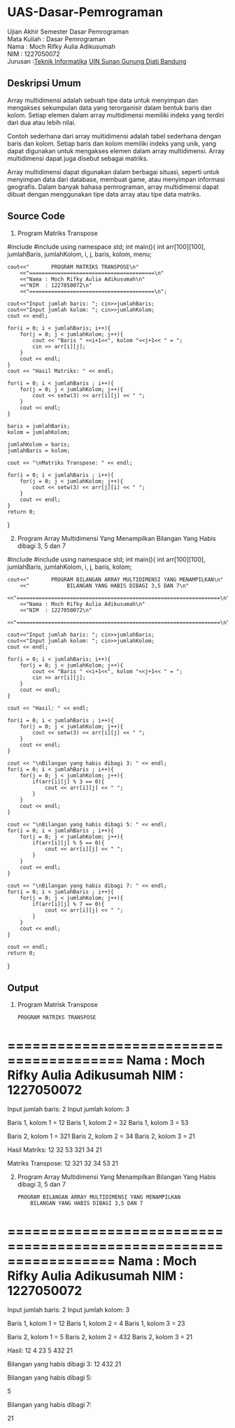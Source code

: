 # UAS-Dasar-Pemrograman
Ujian Akhir Semester Dasar Pemrograman
<br>Mata Kuliah : Dasar Pemrograman
<br>Nama		    : Moch Rifky Aulia Adikusumah
<br>NIM		      :	1227050072
<br>Jurusan		  :[Teknik Informatika](http://if.uinsgd.ac.id/) [UIN Sunan Gunung Djati Bandung](https://uinsgd.ac.id/) 

## Deskripsi Umum
Array multidimensi adalah sebuah tipe data untuk menyimpan dan mengakses sekumpulan data yang terorganisir dalam bentuk baris dan kolom. Setiap elemen dalam array multidimensi memiliki indeks yang terdiri dari dua atau lebih nilai.

Contoh sederhana dari array multidimensi adalah tabel sederhana dengan baris dan kolom. Setiap baris dan kolom memiliki indeks yang unik, yang dapat digunakan untuk mengakses elemen dalam array multidimensi. Array multidimensi dapat juga disebut sebagai matriks.

Array multidimensi dapat digunakan dalam berbagai situasi, seperti untuk menyimpan data dari database, membuat game, atau menyimpan informasi geografis. Dalam banyak bahasa pemrograman, array multidimensi dapat dibuat dengan menggunakan tipe data array atau tipe data matriks.

## Source Code
1. Program Matriks Transpose

#include <iostream>
#include <iomanip>
using namespace std;
int main(){
    int arr[100][100], jumlahBaris, jumlahKolom, i, j, baris, kolom, menu;

    cout<<"       PROGRAM MATRIKS TRANSPOSE\n"
        <<"========================================\n"
	    <<"Nama : Moch Rifky Aulia Adikusumah\n"
	    <<"NIM  : 1227050072\n"
	    <<"========================================\n";

    cout<<"Input jumlah baris: "; cin>>jumlahBaris;
    cout<<"Input jumlah kolom: "; cin>>jumlahKolom;
    cout << endl;

    for(i = 0; i < jumlahBaris; i++){
        for(j = 0; j < jumlahKolom; j++){
            cout << "Baris " <<i+1<<", kolom "<<j+1<< " = ";
            cin >> arr[i][j];
        }
        cout << endl;
    }
    cout << "Hasil Matriks: " << endl;

    for(i = 0; i < jumlahBaris ; i++){
        for(j = 0; j < jumlahKolom; j++){
            cout << setw(3) << arr[i][j] << " ";
        }
        cout << endl;
    }

    baris = jumlahBaris;
    kolom = jumlahKolom;

    jumlahKolom = baris;
    jumlahBaris = kolom;

    cout << "\nMatriks Transpose: " << endl;

    for(i = 0; i < jumlahBaris ; i++){
        for(j = 0; j < jumlahKolom; j++){
            cout << setw(3) << arr[j][i] << " ";
        }
        cout << endl;
    }
    return 0;
}

2. Program Array Multidimensi Yang Menampilkan Bilangan Yang Habis dibagi 3, 5 dan 7

#include <iostream>
#include <iomanip>
using namespace std;
int main(){
    int arr[100][100], jumlahBaris, jumlahKolom, i, j, baris, kolom;

    cout<<"       PROGRAM BILANGAN ARRAY MULTIDIMENSI YANG MENAMPILKAN\n"
        <<"            BILANGAN YANG HABIS DIBAGI 3,5 DAN 7\n"
        <<"=================================================================\n"
	    <<"Nama : Moch Rifky Aulia Adikusumah\n"
	    <<"NIM  : 1227050072\n"
	    <<"=================================================================\n";

    cout<<"Input jumlah baris: "; cin>>jumlahBaris;
    cout<<"Input jumlah kolom: "; cin>>jumlahKolom;
    cout << endl;

    for(i = 0; i < jumlahBaris; i++){
        for(j = 0; j < jumlahKolom; j++){
            cout << "Baris " <<i+1<<", kolom "<<j+1<< " = ";
            cin >> arr[i][j];
        }
        cout << endl;
    }

    cout << "Hasil: " << endl;

    for(i = 0; i < jumlahBaris ; i++){
        for(j = 0; j < jumlahKolom; j++){
            cout << setw(3) << arr[i][j] << " ";
        }
        cout << endl;
    }

    cout << "\nBilangan yang habis dibagi 3: " << endl;
    for(i = 0; i < jumlahBaris ; i++){
        for(j = 0; j < jumlahKolom; j++){
            if(arr[i][j] % 3 == 0){
                cout << arr[i][j] << " ";
            }
        }
        cout << endl;
    }

    cout << "\nBilangan yang habis dibagi 5: " << endl;
    for(i = 0; i < jumlahBaris ; i++){
        for(j = 0; j < jumlahKolom; j++){
            if(arr[i][j] % 5 == 0){
                cout << arr[i][j] << " ";
            }
        }
        cout << endl;
    }

    cout << "\nBilangan yang habis dibagi 7: " << endl;
    for(i = 0; i < jumlahBaris ; i++){
        for(j = 0; j < jumlahKolom; j++){
            if(arr[i][j] % 7 == 0){
                cout << arr[i][j] << " ";
            }
        }
        cout << endl;
    }
    
    cout << endl;
    return 0;
}

## Output
1. Program Matrisk Transpose

       PROGRAM MATRIKS TRANSPOSE
========================================
Nama : Moch Rifky Aulia Adikusumah
NIM  : 1227050072
========================================
Input jumlah baris: 2
Input jumlah kolom: 3

Baris 1, kolom 1 = 12
Baris 1, kolom 2 = 32
Baris 1, kolom 3 = 53

Baris 2, kolom 1 = 321
Baris 2, kolom 2 = 34
Baris 2, kolom 3 = 21

Hasil Matriks: 
 12  32  53 
321  34  21 

Matriks Transpose: 
 12 321 
 32  34 
 53  21
 
 2. Program Array Multidimensi Yang Menampilkan Bilangan Yang Habis dibagi 3, 5 dan 7
 
        PROGRAM BILANGAN ARRAY MULTIDIMENSI YANG MENAMPILKAN
            BILANGAN YANG HABIS DIBAGI 3,5 DAN 7
=================================================================
Nama : Moch Rifky Aulia Adikusumah
NIM  : 1227050072
=================================================================
Input jumlah baris: 2
Input jumlah kolom: 3

Baris 1, kolom 1 = 12
Baris 1, kolom 2 = 4
Baris 1, kolom 3 = 23

Baris 2, kolom 1 = 5
Baris 2, kolom 2 = 432
Baris 2, kolom 3 = 21

Hasil: 
 12   4  23 
  5 432  21 

Bilangan yang habis dibagi 3: 
12 
432 21 

Bilangan yang habis dibagi 5: 

5 

Bilangan yang habis dibagi 7: 

21 
